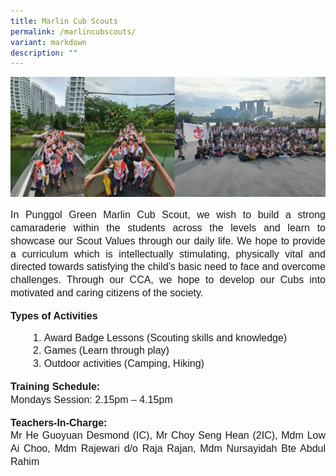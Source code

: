 ```yaml
---
title: Marlin Cub Scouts
permalink: /marlincubscouts/
variant: markdown
description: ""
---
```

<img src="/images/marlincubscouts01.JPG">

<p style="line-height:1.3;font-size:16px;font-family:Arial;text-align:justify;">In Punggol Green Marlin Cub Scout, we wish to build a strong camaraderie within the students across the levels and learn to showcase our Scout Values through our daily life. We hope to provide a curriculum which is intellectually stimulating, physically vital and directed towards satisfying the child’s basic need to face and overcome challenges. Through our CCA, we hope to develop our Cubs into motivated and caring citizens of the society.</p> 

<p><b style="line-height:1.3;font-size:16px;font-family:Arial;text-align:justify;">Types of Activities</b><br>
</p><ol type="1">
<li style="line-height:1.3;font-size:16px;font-family:Arial;text-align:justify;margin-left:30px;">Award Badge Lessons (Scouting skills and knowledge)</li>
<li style="line-height:1.3;font-size:16px;font-family:Arial;text-align:justify;margin-left:30px;">Games (Learn through play)</li>
<li style="line-height:1.3;font-size:16px;font-family:Arial;text-align:justify;margin-left:30px;">Outdoor activities (Camping, Hiking)</li></ol><p></p>

<p style="line-height:1.3;font-size:16px;font-family:Arial;text-align:justify;"><b style="line-height:1.3;font-size:16px;font-family:Arial;text-align:justify;">Training Schedule:</b><br>
Mondays Session: 2.15pm – 4.15pm</p>

<p style="line-height:1.3;font-size:16px;font-family:Arial;text-align:justify;"><b style="line-height:1.3;font-size:16px;font-family:Arial;text-align:justify;">Teachers-In-Charge:</b><br>
Mr He Guoyuan Desmond (IC), Mr Choy Seng Hean (2IC), Mdm Low Ai Choo, Mdm Rajewari d/o Raja Rajan, Mdm Nursayidah Bte Abdul Rahim</p>